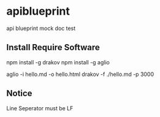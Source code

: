 # apiblueprint
api blueprint  mock  doc  test 
## Install Require Software

npm install -g drakov
npm install -g aglio

aglio -i hello.md -o hello.html
drakov -f ./hello.md -p 3000


## Notice 
Line Seperator must be LF